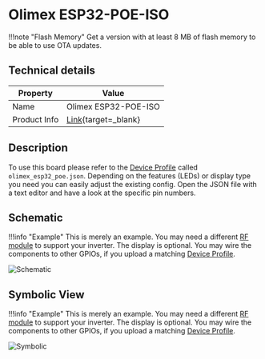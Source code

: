 # Olimex ESP32-POE-ISO

!!!note "Flash Memory"
    Get a version with at least 8 MB of flash memory to be able to use OTA updates.

## Technical details

| Property | Value |
| ---- | ---------- |
| Name | Olimex ESP32-POE-ISO |
| Product Info | [Link](https://www.olimex.com/Products/IoT/ESP32/ESP32-POE/open-source-hardware){target=_blank} |

## Description

To use this board please refer to the [Device Profile](../firmware/device_profiles.md) called `olimex_esp32_poe.json`. Depending on the features (LEDs) or display type you need you can easily adjust the existing config. Open the JSON file with a text editor and have a look at the specific pin numbers.

## Schematic

!!!info "Example"
    This is merely an example. You may need a different [RF
    module](inverter_overview.md) to support your inverter. The display is
    optional. You may wire the components to other GPIOs, if you
    upload a matching [Device Profile](../firmware/device_profiles.md).

![Schematic](../assets/images/hardware/Wiring_OlimexPoeIso_NRF24_Schematic.png)

## Symbolic View

!!!info "Example"
    This is merely an example. You may need a different [RF
    module](inverter_overview.md) to support your inverter. The display is
    optional. You may wire the components to other GPIOs, if you
    upload a matching [Device Profile](../firmware/device_profiles.md).

![Symbolic](../assets/images/hardware/Wiring_OlimexPoeIso_NRF24_Symbolic.png)
